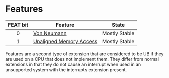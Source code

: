 # Features

| FEAT bit  | Feature                                                   | State             |
|:---------:|-----------------------------------------------------------|-------------------|
|     0     | [Von Neumann](./von-neumann)                              | Mostly Stable     |
|     1     | [Unaligned Memory Access](./unaligned-memory)             | Mostly Stable     |


Features are a second type of extension that are considered to be UB if they are used on a CPU that does not implement them. They differ from normal extensions in that they do not cause an interrupt when used in an unsupported system with the interrupts extension present.
